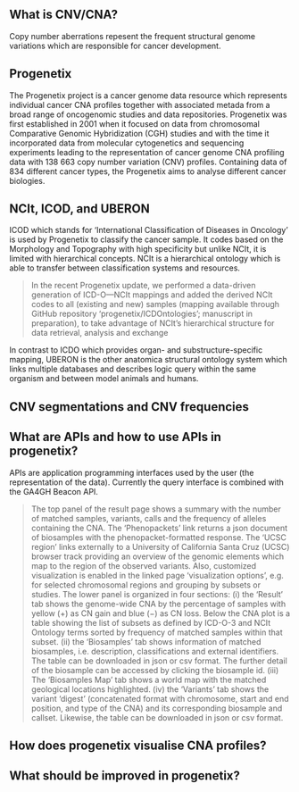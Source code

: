 ## What is CNV/CNA?
Copy number aberrations repesent the frequent structural genome variations which are responsible 
for cancer development.

## Progenetix 

The Progenetix project is a cancer genome data resource which represents individual cancer CNA profiles together with associated metada from a broad range of oncogenomic studies and data repositories. Progenetix was first established in 2001 when it focused on data from chromosomal Comparative Genomic Hybridization (CGH) studies and with the time it incorporated data from molecular cytogenetics and sequencing experiments leading to the representation of cancer genome CNA profiling data with 138 663 copy number variation (CNV) profiles. Containing data of 834 different cancer types, the Progenetix aims to analyse different cancer biologies. 

## NCIt, ICOD, and UBERON

ICOD which stands for ‘International Classification of Diseases in Oncology’ is used by Progenetix to classify the cancer sample. It codes based on the Morphology and Topography with high specificity but unlike NCIt, it is limited with hierarchical concepts. NCIt is a hierarchical ontology which is able to transfer between classification systems and resources. 

>In the recent Progenetix update, we performed a data-driven generation of ICD-O—NCIt mappings and added the derived NCIt codes to all (existing and new) samples (mapping available through GitHub repository ‘progenetix/ICDOntologies’; manuscript in preparation), to take advantage of NCIt’s hierarchical structure for data retrieval, analysis and exchange

In contrast to ICDO which provides organ- and substructure-specific mapping, UBERON is the other anatomica structural ontology system which links multiple databases and describes logic query within the same organism and between model animals and humans. 

## CNV segmentations and CNV frequencies

## What are APIs and how to use APIs in progenetix?
APIs are application programming interfaces used by the user (the representation of the data). Currently the query interface is combined with the GA4GH Beacon API. 

>The top panel of the result page shows a summary with the number of matched samples, variants, calls and the frequency of alleles containing the CNA. The ‘Phenopackets’ link returns a json document of biosamples with the phenopacket-formatted response. The ‘UCSC region’ links externally to a University of California Santa Cruz (UCSC) browser track providing an overview of the genomic elements which map to the region of the observed variants. Also, customized visualization is enabled in the linked page ‘visualization options’, e.g. for selected chromosomal regions and grouping by subsets or studies. The lower panel is organized in four sections: (i) the ‘Result’ tab shows the genome-wide CNA by the percentage of samples with yellow (+) as CN gain and blue (−) as CN loss. Below the CNA plot is a table showing the list of subsets as defined by ICD-O-3 and NCIt Ontology terms sorted by frequency of matched samples within that subset. (ii) the ‘Biosamples’ tab shows information of matched biosamples, i.e. description, classifications and external identifiers. The table can be downloaded in json or csv format. The further detail of the biosample can be accessed by clicking the biosample id. (iii) The ‘Biosamples Map’ tab shows a world map with the matched geological locations highlighted. (iv) the ‘Variants’ tab shows the variant ‘digest’ (concatenated format with chromosome, start and end position, and type of the CNA) and its corresponding biosample and callset. Likewise, the table can be downloaded in json or csv format.

## How does progenetix visualise CNA profiles?

## What should be improved in progenetix?

